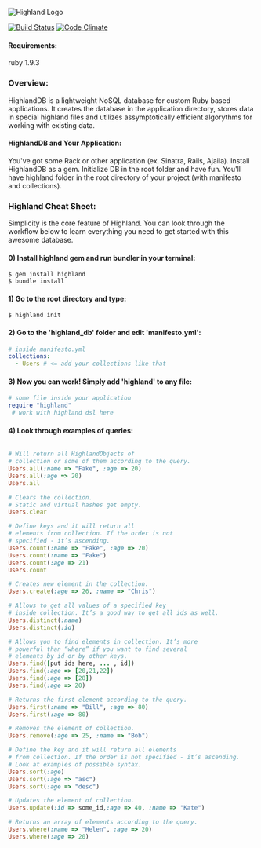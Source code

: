 ![Highland Logo](https://raw.github.com/mac-r/highland/master/logo.png)

[![Build Status](https://secure.travis-ci.org/mac-r/highland.png)](https://travis-ci.org/mac-r/highland)
[![Code Climate](https://codeclimate.com/badge.png)](https://codeclimate.com/github/mac-r/highland)

#### Requirements:
 ruby 1.9.3

### Overview:

HighlandDB is a lightweight NoSQL database for custom Ruby based applications. It creates the database in the application directory, stores data in special highland files and utilizes assymptotically efficient algorythms for working with existing data.

#### HighlandDB and Your Application:

You've got some Rack or other application (ex. Sinatra, Rails, Ajaila). Install HighlandDB as a gem. Initialize DB in the root folder and have fun. You'll have highland folder in the root directory of your project (with manifesto and collections).

### Highland Cheat Sheet:
Simplicity is the core feature of Highland. You can look through the workflow below to learn everything you need to get started with this awesome database.

#### 0) Install highland gem and run bundler in your terminal:
```
$ gem install highland
$ bundle install

```

#### 1) Go to the root directory and type:
```
$ highland init

```

#### 2) Go to the 'highland_db' folder and edit 'manifesto.yml':
```yml
# inside manifesto.yml
collections:
  - Users # <= add your collections like that
```
#### 3) Now you can work! Simply add 'highland' to any file:
```ruby
# some file inside your application
require "highland"
 # work with highland dsl here 
```
#### 4) Look through examples of queries:
```ruby

# Will return all HighlandObjects of 
# collection or some of them according to the query.
Users.all(:name => "Fake", :age => 20)
Users.all(:age => 20)
Users.all

# Clears the collection. 
# Static and virtual hashes get empty.
Users.clear

# Define keys and it will return all
# elements from collection. If the order is not
# specified - it’s ascending.
Users.count(:name => "Fake", :age => 20)
Users.count(:name => "Fake")
Users.count(:age => 21)
Users.count

# Creates new element in the collection.
Users.create(:age => 26, :name => "Chris")

# Allows to get all values of a specified key
# inside collection. It’s a good way to get all ids as well.
Users.distinct(:name)
Users.distinct(:id)

# Allows you to find elements in collection. It’s more
# powerful than “where” if you want to find several
# elements by id or by other keys.
Users.find([put ids here, ... , id])
Users.find(:age => [20,21,22])
Users.find(:age => [28])
Users.find(:age => 20)

# Returns the first element according to the query.
Users.first(:name => "Bill", :age => 80)
Users.first(:age => 80)

# Removes the element of collection.
Users.remove(:age => 25, :name => "Bob")

# Define the key and it will return all elements
# from collection. If the order is not specified - it’s ascending.
# Look at examples of possible syntax.
Users.sort(:age)
Users.sort(:age => "asc")
Users.sort(:age => "desc")

# Updates the element of collection.
Users.update(:id => some_id,:age => 40, :name => "Kate")

# Returns an array of elements according to the query.
Users.where(:name => "Helen", :age => 20)
Users.where(:age => 20)

```
